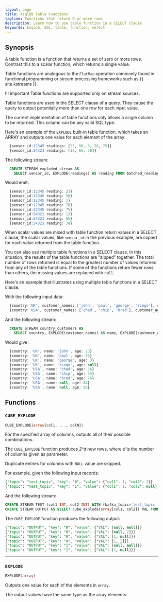 ```yaml
---
layout: page
title: ksqlDB Table Functions
tagline: Functions that return 0 or more rows
description: Learn how to use table function in a SELECT clause  
keywords: ksqldb, SQL, table, function, select
---
```


## Synopsis

A table function is a function that returns a set of zero or more rows.
Contrast this to a scalar function, which returns a single value.

Table functions are analogous to the `FlatMap` operation commonly found in
functional programming or stream processing frameworks such as
{{ site.kstreams }}.

!!! important
    Table functions are supported only on stream sources. 

Table functions are used in the SELECT clause of a query. They cause the query
to output potentially more than one row for each input value.

The current implementation of table functions only allows a single column
to be returned. This column can be any valid SQL type.

Here's an example of the `EXPLODE` built-in table function, which takes an
ARRAY and outputs one value for each element of the array:

```sql
  {sensor_id:12345 readings: [23, 56, 3, 76, 75]}
  {sensor_id:54321 readings: [12, 65, 38]}
```

The following stream:

```sql
  CREATE STREAM exploded_stream AS
    SELECT sensor_id, EXPLODE(readings) AS reading FROM batched_readings;
```

Would emit:

```sql
  {sensor_id:12345 reading: 23}
  {sensor_id:12345 reading: 56}
  {sensor_id:12345 reading: 3}
  {sensor_id:12345 reading: 76}
  {sensor_id:12345 reading: 75}
  {sensor_id:54321 reading: 12}
  {sensor_id:54321 reading: 65}
  {sensor_id:54321 reading: 38}
```

When scalar values are mixed with table function return values in a SELECT
clause, the scalar values, like `sensor_id` in the previous example, are
copied for each value returned from the table function.

You can also use multiple table functions in a SELECT clause. In this
situation, the results of the table functions are "zipped" together. The total
number of rows returned is equal to the greatest number of values returned from
any of the table functions. If some of the functions return fewer rows than
others, the missing values are replaced with ``null``.

Here's an example that illustrates using multiple table functions in a SELECT
clause.

With the following input data:

```sql
  {country:'UK', customer_names: ['john', 'paul', 'george', 'ringo'], customer_ages: [23, 56, 3]}
  {country:'USA', customer_names: ['chad', 'chip', 'brad'], customer_ages: [56, 34, 76, 84, 56]}
```

And the following stream:

```sql
  CREATE STREAM country_customers AS
    SELECT country, EXPLODE(customer_names) AS name, EXPLODE(customer_ages) AS age FROM country_batches;
```

Would give:

```sql
  {country: 'UK', name: 'john', age: 23}
  {country: 'UK', name: 'paul', age: 56}
  {country: 'UK', name: 'george', age: 3}
  {country: 'UK', name: 'ringo', age: null}
  {country: 'USA', name: 'chad', age: 56}
  {country: 'USA', name: 'chip', age: 34}
  {country: 'USA', name: 'brad', age: 76}
  {country: 'USA', name: null, age: 84}
  {country: 'USA', name: null, age: 56}
```

## Functions

### **`CUBE_EXPLODE`**

```sql title="Applies to: array<br>Since: 0.7.0"
CUBE_EXPLODE(array[col1, ..., colN])
```

For the specified array of columns, outputs all of their possible combinations.

The `CUBE_EXPLODE` function produces _2^d_ new rows, where _d_ is the number of columns
given as parameter.

Duplicate entries for columns with `NULL` value are skipped.

For example, given the following input records:

```sql
{"topic": "test_topic", "key": "0", "value": {"col1": 1, "col2": 2}}
{"topic": "test_topic", "key": "1", "value": {"col1": 1, "col2": null}}
```

And the following stream: 

```sql
CREATE STREAM TEST (col1 INT, col2 INT) WITH (kafka_topic='test_topic', value_format='JSON');
CREATE STREAM OUTPUT AS SELECT cube_explode(array[col1, col2]) VAL FROM TEST;
```

The `CUBE_EXPLODE` function produces the following output:

```sql
{"topic": "OUTPUT", "key": "0", "value": {"VAL": [null, null]}}
{"topic": "OUTPUT", "key": "0", "value": {"VAL": [null, 2]}}
{"topic": "OUTPUT", "key": "0", "value": {"VAL": [1, null]}}
{"topic": "OUTPUT", "key": "0", "value": {"VAL": [1, 2]}}
{"topic": "OUTPUT", "key": "1", "value": {"VAL": [null, null]}}
{"topic": "OUTPUT", "key": "1", "value": {"VAL": [1, null]}}
```

---

### **`EXPLODE`**

```sql title="Applies to: array<br>Since: 0.6.0"
EXPLODE(array)
```

Outputs one value for each of the elements in `array`.

The output values have the same type as the array elements.